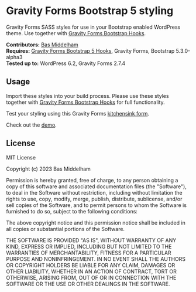 # Gravity Forms Bootstrap 5 styling

Gravity Forms SASS styles for use in your Bootstrap enabled WordPress theme. Use together with [Gravity Forms Bootstrap Hooks](https://github.com/basmiddelham/gravityforms-bootstrap-hooks).

**Contributors:** [Bas Middelham](https://github.com/basmiddelham)  
**Requires:** [Gravity Forms Bootstrap 5 Hooks](https://github.com/basmiddelham/gravityforms-bootstrap-hooks), Gravity Forms, Bootstrap 5.3.0-alpha3  
**Tested up to:** WordPress 6.2, Gravity Forms 2.7.4

## Usage

Import these styles into your build process. Please use these styles together with [Gravity Forms Bootstrap Hooks](https://github.com/basmiddelham/gravityforms-bootstrap-hooks) for full functionality.

Test your styling using this Gravity Forms [kitchensink form](https://github.com/basmiddelham/gravityforms-kitchensink).

Check out the [demo](https://demo.middelham.nl/gravity-forms-kitchensink).

## License

MIT License

Copyright (c) 2023 Bas Middelham

Permission is hereby granted, free of charge, to any person obtaining a copy
of this software and associated documentation files (the "Software"), to deal
in the Software without restriction, including without limitation the rights
to use, copy, modify, merge, publish, distribute, sublicense, and/or sell
copies of the Software, and to permit persons to whom the Software is
furnished to do so, subject to the following conditions:

The above copyright notice and this permission notice shall be included in all
copies or substantial portions of the Software.

THE SOFTWARE IS PROVIDED "AS IS", WITHOUT WARRANTY OF ANY KIND, EXPRESS OR
IMPLIED, INCLUDING BUT NOT LIMITED TO THE WARRANTIES OF MERCHANTABILITY,
FITNESS FOR A PARTICULAR PURPOSE AND NONINFRINGEMENT. IN NO EVENT SHALL THE
AUTHORS OR COPYRIGHT HOLDERS BE LIABLE FOR ANY CLAIM, DAMAGES OR OTHER
LIABILITY, WHETHER IN AN ACTION OF CONTRACT, TORT OR OTHERWISE, ARISING FROM,
OUT OF OR IN CONNECTION WITH THE SOFTWARE OR THE USE OR OTHER DEALINGS IN THE
SOFTWARE.
